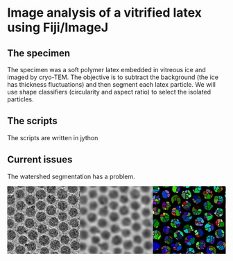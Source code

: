 # Image analysis of a vitrified latex using Fiji/ImageJ

## The specimen

The specimen was a soft polymer latex embedded in vitreous ice and imaged
by cryo-TEM. The objective is to subtract the background (the ice has thickness
fluctuations) and then segment each latex particle. We will use shape classifiers
(circularity and aspect ratio) to select the isolated particles.

## The scripts

The scripts are written in jython

## Current issues

The watershed segmentation has a problem.

![Left: background subtracted, Middle: Gaussian Blur, Right: Classic Watershed Segmentation](issues/latex-montage.png)



